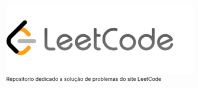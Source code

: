 <img src="logo.png" alt="My cool logo"/>
Repositorio dedicado a solução de problemas do site LeetCode
